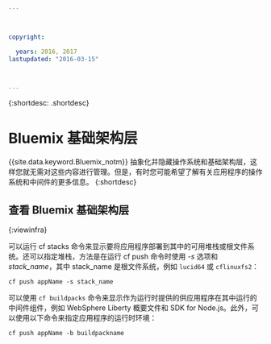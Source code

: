 ```yaml
---



copyright:

  years: 2016, 2017
lastupdated: "2016-03-15"



---
```


{:shortdesc: .shortdesc}

# Bluemix 基础架构层



{{site.data.keyword.Bluemix_notm}} 抽象化并隐藏操作系统和基础架构层，这样您就无需对这些内容进行管理。但是，有时您可能希望了解有关应用程序的操作系统和中间件的更多信息。
{:shortdesc}

## 查看 Bluemix 基础架构层
{:viewinfra}

可以运行 cf stacks 命令来显示要将应用程序部署到其中的可用堆栈或根文件系统。还可以指定堆栈，方法是在运行 cf push 命令时使用 *-s* 选项和 *stack_name*，其中 stack_name 是根文件系统，例如 `lucid64` 或 `cflinuxfs2`：

```
cf push appName -s stack_name
```
可以使用 `cf buildpacks` 命令来显示作为运行时提供的供应用程序在其中运行的中间件组件，例如 WebSphere Liberty 概要文件和 SDK for Node.js。此外，可以使用以下命令来指定应用程序的运行时环境：
```
cf push appName -b buildpackname
```
